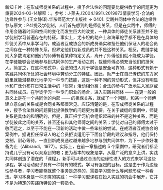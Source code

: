 

新知卡片：在形成师徒关系的过程中，授予合法性的问题要比提供教学的问题更为重要2024-03-14解释：。参考：J·莱夫.(2004.1991).2019873情景学习-合法的边缘性参与.(王文静译).华东师范大学出版社 => 0401. 实践共同体中合法的边缘性参与原文：P41提及学徒制，人们首先想到的是师徒关系，但是在实践中，师傅的作用会随着时间和空间的变化而发生巨大的改变，一种具体的师徒关系甚至并不是学徒制学习普遍存在的特征。事实上，尤卡坦的助产士和海军舵手都不是在具体的师徒关系中从事学习的。戒酒者互戒协会的新成员确实和担任他们保证人的老会员之间存在一种特殊关系，但界定他们为新成员的并不是这种关系。相反，裁缝学徒则大多数肯定和他们的师傅有着某种特定关系，离开了师傅他们就不能成为学徒。在学徒能够合法地参与到共同体的生产活动之前，裁缝师傅必须充当他们的担保人。简言之，在这种形式中，合法的进人对于学徒是安全可靠的，这种形式有赖于实践共同体所处的社会环境中劳动分工的特征。因此，助产士在自己传统的东方家庭里就能潜移默化地学习一种专门技能，这是一种不同的劳动形式，但并没有明显地和广泛分布在日常生活中的「惯常」活动相分离；合法的参与广泛地进入家庭或共同体成员。在学徒学习一种专门职业的场合，进入实践共同体 —— 在更一般的意义上是在一个共同体的内部 —— 的担保关系，就成了一个问题。和某一个师傅建立意向的关系或是合同关系都很常见。应该清楚的是，在形成师徒关系的过程中，授予合法性的问题要比提供教学的问题更为重要。在关于裁缝的案例中，师徒关系是具体的和明确的，但是，真正把学习机会组织起来的并不是这种关系，而是学徒彼此之间的关系，甚至还有和其他师傅之间的关系；学徒对自己的师傅太过于敬而远之，以至于不能在一项新的活动中做一些笨拙的尝试。在戒酒者互戒协会的案例中，据说担任保证人的老会员拒谈适用于下面各阶段的建议和指导，他们保持克制，耐心等待，一直到新成员通过越来越多地参与到共同体中，为下一步作好准备为止（Alibrandi，1977）。实际上，在前一章描述的 5 个案例中，研究者们都坚持说几乎没有可以观察到的教；更为基本的现象是学。从最广泛的意义上讲，实践共同体创造了潜在的「课程」，新手可以通过合法的边缘性进入的方式来学习这些课程。学习活动似乎具有一种特有的模式。学习有强烈的目标，这是由于作为边缘性参与者，学习者能够就整个事务是怎样的、需要学习些什么等问题形成一种看法。学习本身是一种即席的实践：一种学习型课程在投入实践的机会中展开，它并不是为特定的实践所特设的一套指令。